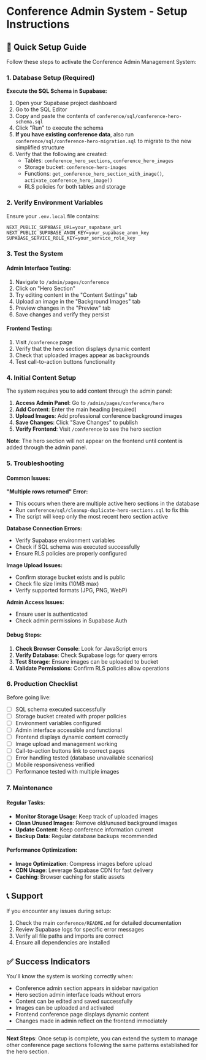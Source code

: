 # Conference Admin System - Setup Instructions

## 🚀 Quick Setup Guide

Follow these steps to activate the Conference Admin Management System:

### 1. Database Setup (Required)

**Execute the SQL Schema in Supabase:**

1. Open your Supabase project dashboard
2. Go to the SQL Editor
3. Copy and paste the contents of `conference/sql/conference-hero-schema.sql`
4. Click "Run" to execute the schema
5. **If you have existing conference data**, also run `conference/sql/conference-hero-migration.sql` to migrate to the new simplified structure
6. Verify that the following are created:
   - Tables: `conference_hero_sections`, `conference_hero_images`
   - Storage bucket: `conference-hero-images`
   - Functions: `get_conference_hero_section_with_image()`, `activate_conference_hero_image()`
   - RLS policies for both tables and storage

### 2. Verify Environment Variables

Ensure your `.env.local` file contains:
```env
NEXT_PUBLIC_SUPABASE_URL=your_supabase_url
NEXT_PUBLIC_SUPABASE_ANON_KEY=your_supabase_anon_key
SUPABASE_SERVICE_ROLE_KEY=your_service_role_key
```

### 3. Test the System

#### Admin Interface Testing:
1. Navigate to `/admin/pages/conference`
2. Click on "Hero Section"
3. Try editing content in the "Content Settings" tab
4. Upload an image in the "Background Images" tab
5. Preview changes in the "Preview" tab
6. Save changes and verify they persist

#### Frontend Testing:
1. Visit `/conference` page
2. Verify that the hero section displays dynamic content
3. Check that uploaded images appear as backgrounds
4. Test call-to-action buttons functionality

### 4. Initial Content Setup

The system requires you to add content through the admin panel:

1. **Access Admin Panel**: Go to `/admin/pages/conference/hero`
2. **Add Content**: Enter the main heading (required)
3. **Upload Images**: Add professional conference background images
4. **Save Changes**: Click "Save Changes" to publish
5. **Verify Frontend**: Visit `/conference` to see the hero section

**Note**: The hero section will not appear on the frontend until content is added through the admin panel.

### 5. Troubleshooting

#### Common Issues:

**"Multiple rows returned" Error:**
- This occurs when there are multiple active hero sections in the database
- Run `conference/sql/cleanup-duplicate-hero-sections.sql` to fix this
- The script will keep only the most recent hero section active

**Database Connection Errors:**
- Verify Supabase environment variables
- Check if SQL schema was executed successfully
- Ensure RLS policies are properly configured

**Image Upload Issues:**
- Confirm storage bucket exists and is public
- Check file size limits (10MB max)
- Verify supported formats (JPG, PNG, WebP)

**Admin Access Issues:**
- Ensure user is authenticated
- Check admin permissions in Supabase Auth

#### Debug Steps:

1. **Check Browser Console**: Look for JavaScript errors
2. **Verify Database**: Check Supabase logs for query errors
3. **Test Storage**: Ensure images can be uploaded to bucket
4. **Validate Permissions**: Confirm RLS policies allow operations

### 6. Production Checklist

Before going live:

- [ ] SQL schema executed successfully
- [ ] Storage bucket created with proper policies
- [ ] Environment variables configured
- [ ] Admin interface accessible and functional
- [ ] Frontend displays dynamic content correctly
- [ ] Image upload and management working
- [ ] Call-to-action buttons link to correct pages
- [ ] Error handling tested (database unavailable scenarios)
- [ ] Mobile responsiveness verified
- [ ] Performance tested with multiple images

### 7. Maintenance

#### Regular Tasks:
- **Monitor Storage Usage**: Keep track of uploaded images
- **Clean Unused Images**: Remove old/unused background images
- **Update Content**: Keep conference information current
- **Backup Data**: Regular database backups recommended

#### Performance Optimization:
- **Image Optimization**: Compress images before upload
- **CDN Usage**: Leverage Supabase CDN for fast delivery
- **Caching**: Browser caching for static assets

## 📞 Support

If you encounter any issues during setup:

1. Check the main `conference/README.md` for detailed documentation
2. Review Supabase logs for specific error messages
3. Verify all file paths and imports are correct
4. Ensure all dependencies are installed

## ✅ Success Indicators

You'll know the system is working correctly when:

- Conference admin section appears in sidebar navigation
- Hero section admin interface loads without errors
- Content can be edited and saved successfully
- Images can be uploaded and activated
- Frontend conference page displays dynamic content
- Changes made in admin reflect on the frontend immediately

---

**Next Steps**: Once setup is complete, you can extend the system to manage other conference page sections following the same patterns established for the hero section.
